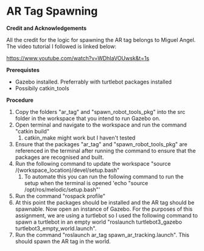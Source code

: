 # AR Tag Spawning

**Credit and Acknowledgements**

All the credit for the logic for spawning the AR tag belongs to Miguel Angel. The video tutorial I followed is linked below:

https://www.youtube.com/watch?v=WDhIaVOUwsk&t=1s

**Prerequistes**
* Gazebo installed. Preferrably with turtlebot packages installed
* Possibily catkin_tools

**Procedure**
1. Copy the folders "ar\_tag" and "spawn\_robot\_tools_pkg" into the src folder in the workspace that you intend to run Gazebo on. 
2. Open terminal and navigate to the workspace and run the command "catkin build"
   1. catkin_make might work but I haven't tested
3. Ensure that the packages "ar\_tag" and "spawn\_robot\_tools\_pkg" are referenced in the terminal after running the command to ensure that the packages are recognised and built.
4. Run the following command to update the workspace "source /(workspace_location)/devel/setup.bash"
   1. To automate this you can run the following command to run the setup when the terminal is opened 'echo "source /opt/ros/melodic/setup.bash"'
5. Run the command "rospack profile"
6. At this point the packages should be installed and the AR tag should be spawnable. Now open an instance of Gazebo. For the purposes of this assignment, we are using a turtlebot so I used the following command to spawn a turtlebot in an empty world "roslaunch turtlebot3\_gazebo turtlebot3\_empty_world.launch".
7. Run the command "roslaunch ar\_tag spawn\_ar_tracking.launch". This should spawn the AR tag in the world. 
